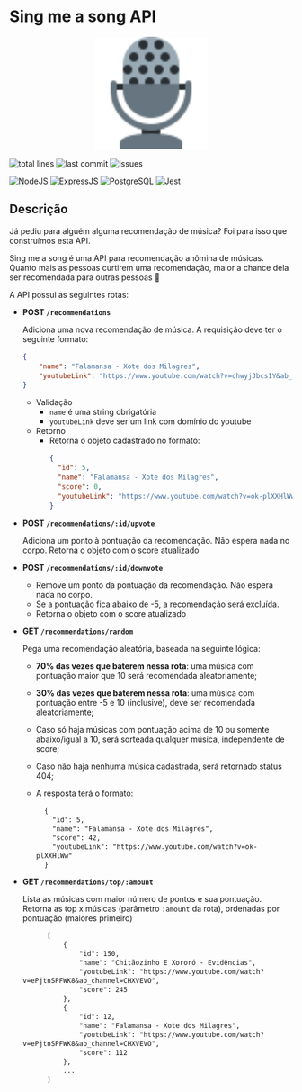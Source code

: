 # Sing me a song API

<p align="center" >
    <img src="./assets/mic.svg" width="200" height="200"/>
</p>


![total lines](https://img.shields.io/tokei/lines/github/YoYolops/sasapi) ![last commit](https://img.shields.io/github/last-commit/YoYolops/sasapi?style=flat-square) ![issues](https://img.shields.io/github/package-json/v/YoYolops/sasapi?style=flat-square)

![NodeJS](https://img.shields.io/badge/Node.js-43853D?style=for-the-badge&logo=node.js&logoColor=white)
![ExpressJS](https://img.shields.io/badge/Express.js-404D59?style=for-the-badge&logo=express&logoColor=white)
![PostgreSQL](https://img.shields.io/badge/PostgreSQL-316192?style=for-the-badge&logo=postgresql&logoColor=white)
![Jest](https://img.shields.io/badge/Jest-C21325?style=for-the-badge&logo=jest&logoColor=white)

## Descrição

Já pediu para alguém alguma recomendação de música? Foi para isso que construímos esta API.

Sing me a song é uma API para recomendação anômina de músicas. Quanto mais as pessoas curtirem uma recomendação, maior a chance dela ser recomendada para outras pessoas 🙂

A API possui as seguintes rotas:

- **POST `/recommendations`**
    
    Adiciona uma nova recomendação de música. A requisição deve ter o seguinte formato:
    
    ```json
    {
    	"name": "Falamansa - Xote dos Milagres",
    	"youtubeLink": "https://www.youtube.com/watch?v=chwyjJbcs1Y&ab_channel=Deck",
    }
    ```
    
    - Validação
        - `name` é uma string obrigatória
        - `youtubeLink` deve ser um link com domínio do youtube
    - Retorno
        - Retorna o objeto cadastrado no formato:
            ```json
            {
              "id": 5,
              "name": "Falamansa - Xote dos Milagres",
              "score": 0,
              "youtubeLink": "https://www.youtube.com/watch?v=ok-plXXHlWw"
            }
            ```
    
- **POST `/recommendations/:id/upvote`**
    
    Adiciona um ponto à pontuação da recomendação. Não espera nada no corpo.
    Retorna o objeto com o score atualizado
    
- **POST `/recommendations/:id/downvote`**
    - Remove um ponto da pontuação da recomendação. Não espera nada no corpo.
    - Se a pontuação fica abaixo de -5, a recomendação será excluída.
    - Retorna o objeto com o score atualizado
- **GET `/recommendations/random`**
    
    Pega uma recomendação aleatória, baseada na seguinte lógica:
    
    - **70% das vezes que baterem nessa rota**: uma música com pontuação maior que 10 será recomendada aleatoriamente;
    - **30% das vezes que baterem nessa rota**: uma música com pontuação entre -5 e 10 (inclusive), deve ser recomendada aleatoriamente;
    - Caso só haja músicas com pontuação acima de 10 ou somente abaixo/igual a 10, será sorteada qualquer música, independente de score;
    - Caso não haja nenhuma música cadastrada, será retornado status 404;
    
    - A resposta terá o formato:
    
            {
              "id": 5,
              "name": "Falamansa - Xote dos Milagres",
              "score": 42,
              "youtubeLink": "https://www.youtube.com/watch?v=ok-plXXHlWw"
            }
    
- **GET `/recommendations/top/:amount`**
    
    Lista as músicas com maior número de pontos e sua pontuação. Retorna as top x músicas (parâmetro `:amount` da rota), ordenadas por pontuação
    (maiores   primeiro)
    
            [
                {
                    "id": 150,
                    "name": "Chitãozinho E Xororó - Evidências",
                    "youtubeLink": "https://www.youtube.com/watch?v=ePjtnSPFWK8&ab_channel=CHXVEVO",
                    "score": 245
                },
                {
                    "id": 12,
                    "name": "Falamansa - Xote dos Milagres",
                    "youtubeLink": "https://www.youtube.com/watch?v=ePjtnSPFWK8&ab_channel=CHXVEVO",
                    "score": 112
                },
                ...
            ]

